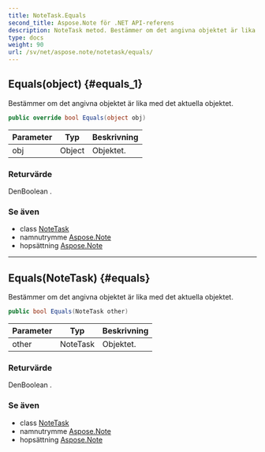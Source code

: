 ```yaml
---
title: NoteTask.Equals
second_title: Aspose.Note för .NET API-referens
description: NoteTask metod. Bestämmer om det angivna objektet är lika med det aktuella objektet.
type: docs
weight: 90
url: /sv/net/aspose.note/notetask/equals/
---
```

## Equals(object) {#equals_1}

Bestämmer om det angivna objektet är lika med det aktuella objektet.

```csharp
public override bool Equals(object obj)
```

| Parameter | Typ | Beskrivning |
| --- | --- | --- |
| obj | Object | Objektet. |

### Returvärde

DenBoolean .

### Se även

* class [NoteTask](../)
* namnutrymme [Aspose.Note](../../notetask/)
* hopsättning [Aspose.Note](../../../)

---

## Equals(NoteTask) {#equals}

Bestämmer om det angivna objektet är lika med det aktuella objektet.

```csharp
public bool Equals(NoteTask other)
```

| Parameter | Typ | Beskrivning |
| --- | --- | --- |
| other | NoteTask | Objektet. |

### Returvärde

DenBoolean .

### Se även

* class [NoteTask](../)
* namnutrymme [Aspose.Note](../../notetask/)
* hopsättning [Aspose.Note](../../../)


